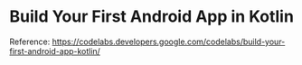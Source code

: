 # Build Your First Android App in Kotlin

Reference: https://codelabs.developers.google.com/codelabs/build-your-first-android-app-kotlin/

